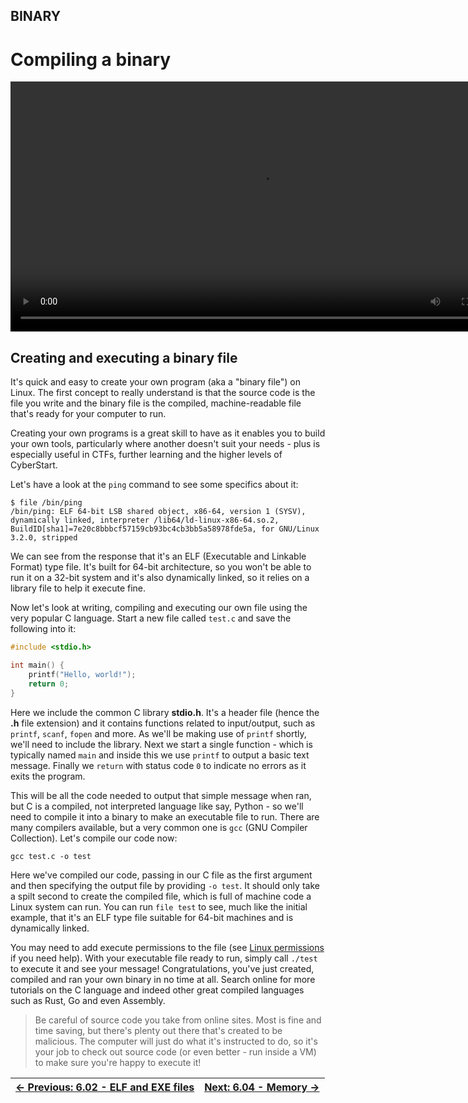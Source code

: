 ## BINARY

# Compiling a binary

<div align="center">
 <video src="https://github.com/alphyos/CyberStart-2023/assets/108233076/ab7dec81-bf39-4e77-8bb2-96115c3ef7da" width="800" />
</div>

## Creating and executing a binary file

It's quick and easy to create your own program (aka a "binary file")
on Linux. The first concept to really understand is that the source code
 is the file you write and the binary file is the compiled,
machine-readable file that's ready for your computer to run.

Creating your own programs is a great skill to have as it enables you
 to build your own tools, particularly where another doesn't suit your
needs - plus is especially useful in CTFs, further learning and the
higher levels of CyberStart.

Let's have a look at the `ping` command to see some specifics about it:

```console
$ file /bin/ping
/bin/ping: ELF 64-bit LSB shared object, x86-64, version 1 (SYSV), dynamically linked, interpreter /lib64/ld-linux-x86-64.so.2, BuildID[sha1]=7e20c8bbbcf57159cb93bc4cb3bb5a58978fde5a, for GNU/Linux 3.2.0, stripped
```

We can see from the response that it's an ELF (Executable and
Linkable Format) type file. It's built for 64-bit architecture, so you
won't be able to run it on a 32-bit system and it's also dynamically
linked, so it relies on a library file to help it execute fine.

Now let's look at writing, compiling and executing our own file using the very popular C language. Start a new file called `test.c` and save the following into it:

```c
#include <stdio.h>

int main() {
    printf("Hello, world!");
    return 0;
}
```

Here we include the common C library **stdio.h**. It's a header file (hence the **.h** file extension) and it contains functions related to input/output, such as `printf`, `scanf`, `fopen` and more. As we'll be making use of `printf` shortly, we'll need to include the library. Next we start a single function - which is typically named `main` and inside this we use `printf` to output a basic text message. Finally we `return` with status code `0` to indicate no errors as it exits the program.

This will be all the code needed to output that simple message when
ran, but C is a compiled, not interpreted language like say, Python - so
 we'll need to compile it into a binary to make an executable file to
run. There are many compilers available, but a very common one is `gcc` (GNU Compiler Collection). Let's compile our code now:

```console
gcc test.c -o test
```

Here we've compiled our code, passing in our C file as the first argument and then specifying the output file by providing `-o test`.
 It should only take a spilt second to create the compiled file, which
is full of machine code a Linux system can run. You can run `file test` to see, much like the initial example, that it's an ELF type file suitable for 64-bit machines and is dynamically linked.

You may need to add execute permissions to the file (see [Linux permissions](https://play.cyberstart.com/field-manual/8fbbbdf0-d7eb-11eb-9d1f-0242ac140009) if you need help). With your executable file ready to run, simply call `./test`
 to execute it and see your message! Congratulations, you've just
created, compiled and ran your own binary in no time at all. Search
online for more tutorials on the C language and indeed other great
compiled languages such as Rust, Go and even Assembly.

> Be careful of source code you take from online sites. Most is fine
> and time saving, but there's plenty out there that's created to be
> malicious. The computer will just do what it's instructed to do, so it's
> your job to check out source code (or even better - run inside a VM) to
> make sure you're happy to execute it!

<div align="center">

[← Previous: 6.02 - ELF and EXE files](ElfAndExeFiles6.2.md) | [Next: 6.04 - Memory →](Memory6.4.md)
:-|-:
